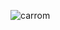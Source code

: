 ![carrom](https://s237vla.storage.yandex.net/rdisk/2ccbff261080d4da712e5266deb975961f13be1313ce2314d6e5eec5e4f73f0e/5ff0ddc7/rWrGw1jWm9zdlHtFJwpGgw-j3cTnuiVq0lM0dj3GVEEowCIecNGQTrKrSLLykDQWmLUWSC4reQgp_er4NogHSQ==?uid=96074466&filename=%232%20-%20carrom.png&disposition=inline&hash=&limit=0&content_type=image%2Fpng&owner_uid=96074466&fsize=141192&hid=8fedb2b068797c83949b1e4f97b99794&media_type=image&tknv=v2&etag=121a5a726fd4efb9b51555888425f6f6&rtoken=XenzMnAfr7zg&force_default=yes&ycrid=na-161f2ae877d88d761bb22954dacea1bb-downloader18f&ts=5b7f1140dbfc0&s=c386b287219123c22a141b0b9ecad98123382a5a83d7c7f2841ad08e2efcb4bd&pb=U2FsdGVkX1-jgOrQFtxjrqGun0Gxhr8iBQz21JC7Rwy6BbApfzadr-5HgnZb6wB6JStKQ9s6ZNkDfSw5HC8TtB7BIlPqk2uV9Lv-tJ_6C9U)
